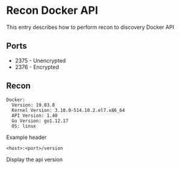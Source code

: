 # Recon Docker API

This entry describes how to perform recon to discovery Docker API

## Ports

* 2375 - Unencrypted
* 2376 - Encrypted

## Recon

```
Docker:
  Version: 19.03.8
  Kernel Version: 3.10.0-514.10.2.el7.x86_64
  API Version: 1.40
  Go Version: go1.12.17
  OS: linux
```

Example header

```<host>:<port>/version```

Display the api version
